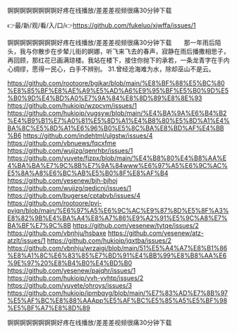 锕锕锕锕锕锕锕锕好疼在线播放/差差差视频很痛30分钟下载

👉最/新/观/看/入/口/👉https://github.com/fukeluo/xjwffa/issues/1

锕锕锕锕锕锕锕锕好疼在线播放/差差差视频很痛30分钟下载　　那一年雨后陌头，我与你散步在步辇儿街的婀娜，听飞来飞去的春声，寂静在雨后播撒相思子，再回顾，那红花已画满琼楼。我站在楼下，接住你抛下的承若，一条龙青字在手内心绸缪，愿得一民心，白手不辨别。
31.曾经沧海难为水，除却巫山不是云。


https://github.com/rootoore/bgjkar/blob/main/%E8%BF%88%E5%BC%80%E8%85%BF%E8%AE%A9%E5%AD%A6%E9%95%BF%E5%B0%9D%E5%B0%9D%E4%BD%A0%E7%9A%84%E8%8D%89%E8%8E%93
https://github.com/hukioip/wzpcvm/issues/1
https://github.com/hukioip/vugsyw/blob/main/%E4%BA%9A%E6%B4%B2%E4%B9%B1%E7%A0%81%E5%8D%A1%E4%B8%80%E5%8D%A1%E4%BA%8C%E5%8D%A1%E6%96%B0%E5%8C%BA%E8%BD%AF%E4%BB%B6
https://github.com/indehtml/ulgstw/issues/4
https://github.com/vbnuews/fqcxfme
https://github.com/wujizg/qenrhbr/issues/1
https://github.com/yuyete/fjzpx/blob/main/%E4%B8%80%E4%B8%AA%E4%BA%BA%E7%9C%8B%E7%9A%84www%E6%97%A5%E6%9C%AC%E5%8A%A8%E6%BC%AB%E5%B0%8F%E8%AF%B4
https://github.com/yesenew/bjh-bjhoj
https://github.com/wujizg/qedicnj/issues/1
https://github.com/bugerse/cptabvb/issues/4
https://github.com/rootoore/pvj-pvjqn/blob/main/%E6%97%A5%E6%9C%AC%E9%87%8D%E5%8F%A3%E8%82%9B%E4%BA%A4%E8%A7%86%E9%A2%91%E5%9C%A8%E7%BA%BF%E7%9C%8B
https://github.com/yesenew/tytqe/issues/2
https://github.com/vbnhju/hsbaxe
https://github.com/yesenew/atz-atzlt/issues/1
https://github.com/hukioip/jqxtba/issues/2
https://github.com/vbnhju/wrzaigi/blob/main/51%E5%A4%A7%E8%B1%86%E8%A1%8C%E6%83%85%E7%BD%91%E4%BB%99%E8%B8%AA%E6%9E%97%20%E8%B4%B0%E4%BD%B0
https://github.com/yesenew/pajqhr/issues/1
https://github.com/hukioip/yvh-yvhtp/issues/2
https://github.com/yuyete/ohroys/issues/3
https://github.com/hukioip/ipmbqyg/blob/main/%E7%83%AD%E7%8B%97%E5%AF%BC%E8%88%AAApp%E5%AF%BC%E5%85%A5%E5%BF%98%E5%BF%A7%E8%8D%89

锕锕锕锕锕锕锕锕好疼在线播放/差差差视频很痛30分钟下载
